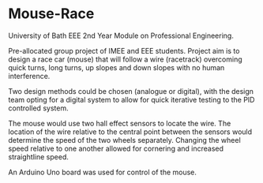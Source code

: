 # Mouse-Race
University of Bath EEE 2nd Year Module on Professional Engineering.

Pre-allocated group project of IMEE and EEE students. Project aim is to design a race car (mouse) that will follow a wire (racetrack) overcoming quick turns, long turns, up slopes and down slopes with no human interference. 

Two design methods could be chosen (analogue or digital), with the design team opting for a digital system to allow for quick iterative testing to the PID controlled system.

The mouse would use two hall effect sensors to locate the wire. The location of the wire relative to the central point between the sensors would determine the speed of the two wheels separately. Changing the wheel speed relative to one another allowed for cornering and increased straightline speed.

An Arduino Uno board was used for control of the mouse.
